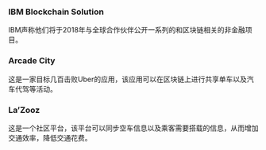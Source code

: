 
### IBM Blockchain Solution
IBM声称他们将于2018年与全球合作伙伴公开一系列的和区块链相关的非金融项目。

### Arcade City
这是一家目标几百击败Uber的应用，该应用可以在区块链上进行共享单车以及汽车代驾等活动。

### La’Zooz
这是一个社区平台，该平台可以同步空车信息以及乘客需要搭载的信息，从而增加交通效率，降低交通花费。
